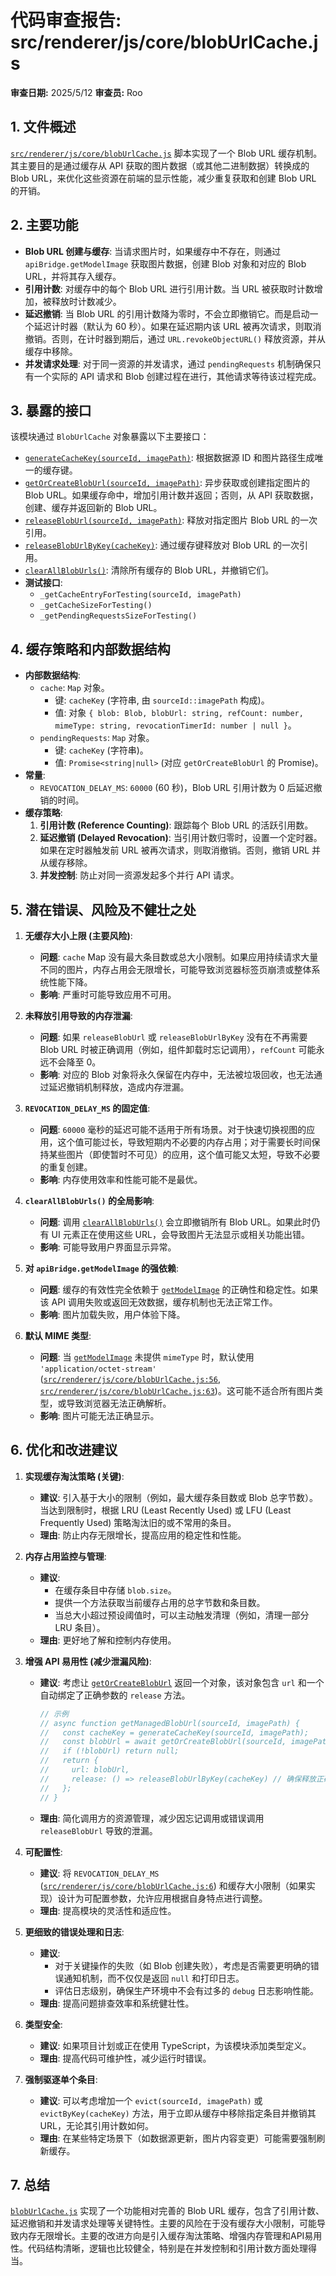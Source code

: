 # 代码审查报告: src/renderer/js/core/blobUrlCache.js

**审查日期:** 2025/5/12
**审查员:** Roo

## 1. 文件概述

[`src/renderer/js/core/blobUrlCache.js`](src/renderer/js/core/blobUrlCache.js:0) 脚本实现了一个 Blob URL 缓存机制。其主要目的是通过缓存从 API 获取的图片数据（或其他二进制数据）转换成的 Blob URL，来优化这些资源在前端的显示性能，减少重复获取和创建 Blob URL 的开销。

## 2. 主要功能

*   **Blob URL 创建与缓存**: 当请求图片时，如果缓存中不存在，则通过 `apiBridge.getModelImage` 获取图片数据，创建 Blob 对象和对应的 Blob URL，并将其存入缓存。
*   **引用计数**: 对缓存中的每个 Blob URL 进行引用计数。当 URL 被获取时计数增加，被释放时计数减少。
*   **延迟撤销**: 当 Blob URL 的引用计数降为零时，不会立即撤销它。而是启动一个延迟计时器（默认为 60 秒）。如果在延迟期内该 URL 被再次请求，则取消撤销。否则，在计时器到期后，通过 `URL.revokeObjectURL()` 释放资源，并从缓存中移除。
*   **并发请求处理**: 对于同一资源的并发请求，通过 `pendingRequests` 机制确保只有一个实际的 API 请求和 Blob 创建过程在进行，其他请求等待该过程完成。

## 3. 暴露的接口

该模块通过 `BlobUrlCache` 对象暴露以下主要接口：

*   [`generateCacheKey(sourceId, imagePath)`](src/renderer/js/core/blobUrlCache.js:14): 根据数据源 ID 和图片路径生成唯一的缓存键。
*   [`getOrCreateBlobUrl(sourceId, imagePath)`](src/renderer/js/core/blobUrlCache.js:26): 异步获取或创建指定图片的 Blob URL。如果缓存命中，增加引用计数并返回；否则，从 API 获取数据，创建、缓存并返回新的 Blob URL。
*   [`releaseBlobUrl(sourceId, imagePath)`](src/renderer/js/core/blobUrlCache.js:90): 释放对指定图片 Blob URL 的一次引用。
*   [`releaseBlobUrlByKey(cacheKey)`](src/renderer/js/core/blobUrlCache.js:99): 通过缓存键释放对 Blob URL 的一次引用。
*   [`clearAllBlobUrls()`](src/renderer/js/core/blobUrlCache.js:155): 清除所有缓存的 Blob URL，并撤销它们。
*   **测试接口**:
    *   `_getCacheEntryForTesting(sourceId, imagePath)`
    *   `_getCacheSizeForTesting()`
    *   `_getPendingRequestsSizeForTesting()`

## 4. 缓存策略和内部数据结构

*   **内部数据结构**:
    *   `cache`: `Map` 对象。
        *   键: `cacheKey` (字符串, 由 `sourceId::imagePath` 构成)。
        *   值: 对象 `{ blob: Blob, blobUrl: string, refCount: number, mimeType: string, revocationTimerId: number | null }`。
    *   `pendingRequests`: `Map` 对象。
        *   键: `cacheKey` (字符串)。
        *   值: `Promise<string|null>` (对应 `getOrCreateBlobUrl` 的 Promise)。
*   **常量**:
    *   `REVOCATION_DELAY_MS`: `60000` (60 秒)，Blob URL 引用计数为 0 后延迟撤销的时间。
*   **缓存策略**:
    1.  **引用计数 (Reference Counting)**: 跟踪每个 Blob URL 的活跃引用数。
    2.  **延迟撤销 (Delayed Revocation)**: 当引用计数归零时，设置一个定时器。如果在定时器触发前 URL 被再次请求，则取消撤销。否则，撤销 URL 并从缓存移除。
    3.  **并发控制**: 防止对同一资源发起多个并行 API 请求。

## 5. 潜在错误、风险及不健壮之处

1.  **无缓存大小上限 (主要风险)**:
    *   **问题**: `cache` Map 没有最大条目数或总大小限制。如果应用持续请求大量不同的图片，内存占用会无限增长，可能导致浏览器标签页崩溃或整体系统性能下降。
    *   **影响**: 严重时可能导致应用不可用。

2.  **未释放引用导致的内存泄漏**:
    *   **问题**: 如果 `releaseBlobUrl` 或 `releaseBlobUrlByKey` 没有在不再需要 Blob URL 时被正确调用（例如，组件卸载时忘记调用），`refCount` 可能永远不会降至 0。
    *   **影响**: 对应的 Blob 对象将永久保留在内存中，无法被垃圾回收，也无法通过延迟撤销机制释放，造成内存泄漏。

3.  **`REVOCATION_DELAY_MS` 的固定值**:
    *   **问题**: `60000` 毫秒的延迟可能不适用于所有场景。对于快速切换视图的应用，这个值可能过长，导致短期内不必要的内存占用；对于需要长时间保持某些图片（即使暂时不可见）的应用，这个值可能又太短，导致不必要的重复创建。
    *   **影响**: 内存使用效率和性能可能不是最优。

4.  **`clearAllBlobUrls()` 的全局影响**:
    *   **问题**: 调用 [`clearAllBlobUrls()`](src/renderer/js/core/blobUrlCache.js:155) 会立即撤销所有 Blob URL。如果此时仍有 UI 元素正在使用这些 URL，会导致图片无法显示或相关功能出错。
    *   **影响**: 可能导致用户界面显示异常。

5.  **对 `apiBridge.getModelImage` 的强依赖**:
    *   **问题**: 缓存的有效性完全依赖于 [`getModelImage`](src/renderer/js/core/blobUrlCache.js:1) 的正确性和稳定性。如果该 API 调用失败或返回无效数据，缓存机制也无法正常工作。
    *   **影响**: 图片加载失败，用户体验下降。

6.  **默认 MIME 类型**:
    *   **问题**: 当 [`getModelImage`](src/renderer/js/core/blobUrlCache.js:1) 未提供 `mimeType` 时，默认使用 `'application/octet-stream'` ([`src/renderer/js/core/blobUrlCache.js:56`](src/renderer/js/core/blobUrlCache.js:56), [`src/renderer/js/core/blobUrlCache.js:63`](src/renderer/js/core/blobUrlCache.js:63))。这可能不适合所有图片类型，或导致浏览器无法正确解析。
    *   **影响**: 图片可能无法正确显示。

## 6. 优化和改进建议

1.  **实现缓存淘汰策略 (关键)**:
    *   **建议**: 引入基于大小的限制（例如，最大缓存条目数或 Blob 总字节数）。当达到限制时，根据 LRU (Least Recently Used) 或 LFU (Least Frequently Used) 策略淘汰旧的或不常用的条目。
    *   **理由**: 防止内存无限增长，提高应用的稳定性和性能。

2.  **内存占用监控与管理**:
    *   **建议**:
        *   在缓存条目中存储 `blob.size`。
        *   提供一个方法获取当前缓存占用的总字节数和条目数。
        *   当总大小超过预设阈值时，可以主动触发清理（例如，清理一部分 LRU 条目）。
    *   **理由**: 更好地了解和控制内存使用。

3.  **增强 API 易用性 (减少泄漏风险)**:
    *   **建议**: 考虑让 [`getOrCreateBlobUrl`](src/renderer/js/core/blobUrlCache.js:26) 返回一个对象，该对象包含 `url` 和一个自动绑定了正确参数的 `release` 方法。
        ```javascript
        // 示例
        // async function getManagedBlobUrl(sourceId, imagePath) {
        //   const cacheKey = generateCacheKey(sourceId, imagePath);
        //   const blobUrl = await getOrCreateBlobUrl(sourceId, imagePath); // 使用现有逻辑
        //   if (!blobUrl) return null;
        //   return {
        //     url: blobUrl,
        //     release: () => releaseBlobUrlByKey(cacheKey) // 确保释放正确的 key
        //   };
        // }
        ```
    *   **理由**: 简化调用方的资源管理，减少因忘记调用或错误调用 `releaseBlobUrl` 导致的泄漏。

4.  **可配置性**:
    *   **建议**: 将 `REVOCATION_DELAY_MS` ([`src/renderer/js/core/blobUrlCache.js:6`](src/renderer/js/core/blobUrlCache.js:6)) 和缓存大小限制（如果实现）设计为可配置参数，允许应用根据自身特点进行调整。
    *   **理由**: 提高模块的灵活性和适应性。

5.  **更细致的错误处理和日志**:
    *   **建议**:
        *   对于关键操作的失败（如 Blob 创建失败），考虑是否需要更明确的错误通知机制，而不仅仅是返回 `null` 和打印日志。
        *   评估日志级别，确保生产环境中不会有过多的 `debug` 日志影响性能。
    *   **理由**: 提高问题排查效率和系统健壮性。

6.  **类型安全**:
    *   **建议**: 如果项目计划或正在使用 TypeScript，为该模块添加类型定义。
    *   **理由**: 提高代码可维护性，减少运行时错误。

7.  **强制驱逐单个条目**:
    *   **建议**: 可以考虑增加一个 `evict(sourceId, imagePath)` 或 `evictByKey(cacheKey)` 方法，用于立即从缓存中移除指定条目并撤销其 URL，无论其引用计数如何。
    *   **理由**: 在某些特定场景下（如数据源更新，图片内容变更）可能需要强制刷新缓存。

## 7. 总结

[`blobUrlCache.js`](src/renderer/js/core/blobUrlCache.js:0) 实现了一个功能相对完善的 Blob URL 缓存，包含了引用计数、延迟撤销和并发请求处理等关键特性。主要的风险在于没有缓存大小限制，可能导致内存无限增长。主要的改进方向是引入缓存淘汰策略、增强内存管理和API易用性。代码结构清晰，逻辑也比较健全，特别是在并发控制和引用计数方面处理得当。